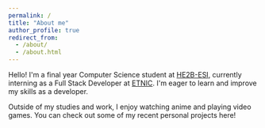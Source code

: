 ```yaml
---
permalink: /
title: "About me"
author_profile: true
redirect_from:
  - /about/
  - /about.html
---
```


Hello! I'm a final year Computer Science student at [HE2B-ESI](https://he2b.be/etudiant/), currently interning as a Full Stack Developer at [ETNIC](https://www.etnic.be/). I'm eager to learn and improve my skills as a developer.

Outside of my studies and work, I enjoy watching anime and playing video games. You can check out some of my recent personal projects here!
